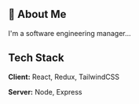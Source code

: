 

## 🚀 About Me
I'm a software engineering manager...


## Tech Stack

**Client:** React, Redux, TailwindCSS

**Server:** Node, Express

